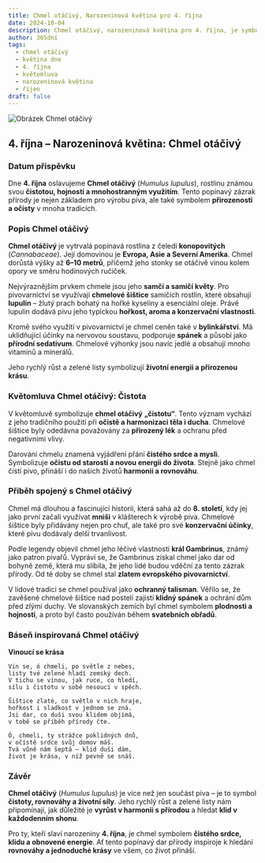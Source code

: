 ```yaml
---
title: Chmel otáčivý, Narozeninová květina pro 4. října
date: 2024-10-04
description: Chmel otáčivý, narozeninová květina pro 4. října, je symbolem Čistota. Objevte její jedinečný význam, fascinující příběhy a poezii, která oslavuje její krásu.
author: 365dní
tags:
  - chmel otáčivý
  - květina dne
  - 4. října
  - květomluva
  - narozeninová květina
  - říjen
draft: false
---
```


![Obrázek Chmel otáčivý](https://cdn.pixabay.com/photo/2014/08/04/18/12/hop-vines-409870_1280.jpg#center)


## 4. října – Narozeninová květina: Chmel otáčivý

### Datum příspěvku

Dne **4. října** oslavujeme **Chmel otáčivý** (_Humulus lupulus_), rostlinu známou svou **čistotou, hojností a mnohostranným využitím**. Tento popínavý zázrak přírody je nejen základem pro výrobu piva, ale také symbolem **přirozenosti a očisty** v mnoha tradicích.

### Popis Chmel otáčivý

**Chmel otáčivý** je vytrvalá popínavá rostlina z čeledi **konopovitých** (_Cannabaceae_). Její domovinou je **Evropa, Asie a Severní Amerika**. Chmel dorůstá výšky až **6–10 metrů**, přičemž jeho stonky se otáčivě vinou kolem opory ve směru hodinových ručiček.

Nejvýraznějším prvkem chmele jsou jeho **samčí a samičí květy**. Pro pivovarnictví se využívají **chmelové šištice** samičích rostlin, které obsahují **lupulin** – žlutý prach bohatý na hořké kyseliny a esenciální oleje. Právě lupulin dodává pivu jeho typickou **hořkost, aroma a konzervační vlastnosti**.

Kromě svého využití v pivovarnictví je chmel ceněn také v **bylinkářství**. Má uklidňující účinky na nervovou soustavu, podporuje **spánek** a působí jako **přírodní sedativum**. Chmelové výhonky jsou navíc jedlé a obsahují mnoho vitamínů a minerálů.

Jeho rychlý růst a zelené listy symbolizují **životní energii a přirozenou krásu**.

### Květomluva Chmel otáčivý: Čistota

V květomluvě symbolizuje **chmel otáčivý** **„čistotu“**. Tento význam vychází z jeho tradičního použití při **očistě a harmonizaci těla i ducha**. Chmelové šištice byly odedávna považovány za **přirozený lék** a ochranu před negativními vlivy.

Darování chmelu znamená vyjádření přání **čistého srdce a mysli**. Symbolizuje **očistu od starostí a novou energii do života**. Stejně jako chmel čistí pivo, přináší i do našich životů **harmonii a rovnováhu**.

### Příběh spojený s Chmel otáčivý

Chmel má dlouhou a fascinující historii, která sahá až do **8. století**, kdy jej jako první začali využívat **mniši** v klášterech k výrobě piva. Chmelové šištice byly přidávány nejen pro chuť, ale také pro své **konzervační účinky**, které pivu dodávaly delší trvanlivost.

Podle legendy objevil chmel jeho léčivé vlastnosti **král Gambrinus**, známý jako patron pivařů. Vypráví se, že Gambrinus získal chmel jako dar od bohyně země, která mu slíbila, že jeho lidé budou vděční za tento zázrak přírody. Od té doby se chmel stal **zlatem evropského pivovarnictví**.

V lidové tradici se chmel používal jako **ochranný talisman**. Věřilo se, že zavěšené chmelové šištice nad postelí zajistí **klidný spánek** a ochrání dům před zlými duchy. Ve slovanských zemích byl chmel symbolem **plodnosti a hojnosti**, a proto byl často používán během **svatebních obřadů**.

### Báseň inspirovaná Chmel otáčivý

**Vinoucí se krása**

```
Vin se, ó chmeli, po světle z nebes,  
listy tvé zelené hladí zemský dech.  
V tichu se vinou, jak ruce, co hledí,  
sílu i čistotu v sobě nesoucí v spěch.  

Šištice zlaté, co světlo v nich hraje,  
hořkost i sladkost v jednom se zná.  
Jsi dar, co duši svou klidem objímá,  
v tobě se příběh přírody čte.  

Ó, chmeli, ty strážce poklidných dnů,  
v očistě srdce svůj domov máš.  
Tvá vůně nám šeptá – klid duši dám,  
život je krása, v níž pevně se snáš.  
```

### Závěr

**Chmel otáčivý** (_Humulus lupulus_) je více než jen součást piva – je to symbol **čistoty, rovnováhy a životní síly**. Jeho rychlý růst a zelené listy nám připomínají, jak důležité je **vyrůst v harmonii s přírodou** a hledat **klid v každodenním shonu**.

Pro ty, kteří slaví narozeniny **4. října**, je chmel symbolem **čistého srdce, klidu a obnovené energie**. Ať tento popínavý dar přírody inspiroje k hledání **rovnováhy a jednoduché krásy** ve všem, co život přináší.
